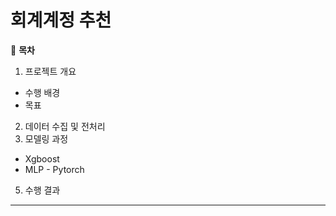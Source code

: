 # 회계계정 추천

📖 **목차**
1. 프로젝트 개요
- 수행 배경
- 목표
2. 데이터 수집 및 전처리
3. 모델링 과정
- Xgboost
- MLP - Pytorch
5. 수행 결과
***
